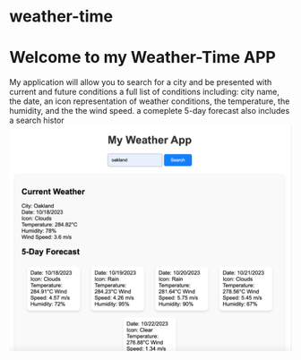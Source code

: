 # weather-time
# Welcome to my Weather-Time APP
My application will allow you to search for a city and be presented with current and future conditions
a full list of conditions including: city name, the date, an icon representation of weather conditions, the temperature, the humidity, and the the wind speed.
a comeplete 5-day forecast
also includes a search histor![alst text describing the image](./assets/Screen%20Shot%202023-10-18%20at%206.15.07%20PM.png)